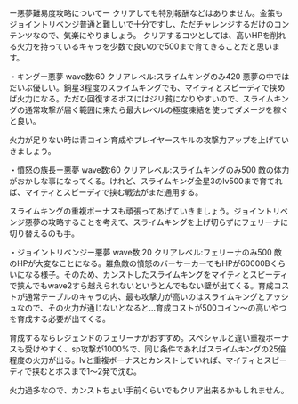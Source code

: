 ー悪夢難易度攻略についてー
クリアしても特別報酬などはありません。金策もジョイントリベンジ普通と難しいで十分ですし、ただチャレンジするだけのコンテンツなので、気楽にやりましょう。
クリアするコツとしては、高いHPを削れる火力を持っているキャラを少数で良いので500まで育てきることだと思います。

・キングー悪夢
wave数:60
クリアレベル:スライムキングのみ420
悪夢の中ではだいぶ優しい。銅星3程度のスライムキングでも、マイティとスピーディで挟めば火力になる。ただひ回復するボスにはジリ貧になりやすいので、スライムキングの通常攻撃が届く範囲に来たら最大レベルの極度凍結を使ってダメージを稼ぐと良い。

火力が足りない時は青コイン育成やプレイヤースキルの攻撃力アップを上げていきましょう。

・憤怒の族長ー悪夢
wave数:60
クリアレベル:スライムキングのみ500
敵の体力がおかしな事になってくる。けれど、スライムキング金星3のlv500まで育てれば、マイティとスピーディで挟む戦法がまだ通用する。

スライムキングの重複ボーナスも頑張ってあげていきましょう。ジョイントリベンジ悪夢の攻略することを考えて、スライムキングを上げ切らずにフェリーナに切り替えるのも手。

・ジョイントリベンジー悪夢
wave数:20
クリアレベル:フェリーナのみ500
敵のHPが大変なことになる。雑魚敵の憤怒のバーサーカーでもHPが60000Bくらいになる様子。そのため、カンストしたスライムキングをマイティとスピーディで挟んでもwave2すら越えられないというとんでもない壁が出てくる。育成コストが通常テーブルのキャラの内、最も攻撃力が高いのはスライムキングとアッシュなので、その火力が通じないとなると…育成コストが500コイン〜の高いやつを育成する必要が出てくる。

育成するならレジェンドのフェリーナがおすすめ。スペシャルと違い重複ボーナスも受けやすく、sp攻撃が1000%で、同じ条件であればスライムキングの25倍程度の火力が出る。lvと重複ボーナスとカンストしていれば、マイティとスピーディで挟むとボスまで1〜2発で沈む。

火力過多なので、カンストちょい手前くらいでもクリア出来るかもしれません。
